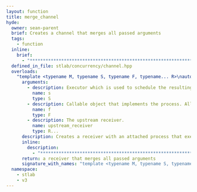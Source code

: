 ```yaml
---
layout: function
title: merge_channel
hyde:
  owner: sean-parent
  brief: Creates a channel that merges all passed arguments
  tags:
    - function
  inline:
    brief:
      - "***********************************************************************************************"
  defined_in_file: stlab/concurrency/channel.hpp
  overloads:
    "template <typename M, typename S, typename F, typename... R>\nauto merge_channel(S, F, R...)":
      arguments:
        - description: Executor which is used to schedule the resulting task
          name: s
          type: S
        - description: Callable object that implements the process. All results from the upstream process must be convertible to the only argument of the provided function object's function operator or the argument of process' await function.
          name: f
          type: F
        - description: The upstream receiver.
          name: upstream_receiver
          type: R...
      description: Creates a receiver with an attached process that executes the by `M`specified merge strategy whenever an upstream process provides a value. `M` can be of type `round_robin_t`, `unordered_t`, or `zip_with`.
      inline:
        description:
          - "***********************************************************************************************"
      return: a receiver that merges all passed arguments
      signature_with_names: "template <typename M, typename S, typename F, typename... R>\nauto merge_channel(S s, F f, R... upstream_receiver)"
  namespace:
    - stlab
    - v3
---
```

